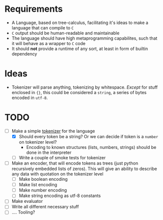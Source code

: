 # Requirements

- A Language, based on tree-calculus, facilitating it's ideas to make a language that can compile to `C`
- `C` output should be human-readable and maintainable
- The language should have high metaprogramming capabilites, such that it will behave as a wrapper to `C` code
- It should **not** provide a runtime of any sort, at least in form of builtin dependency

# Ideas

- <a name="tokenizer">Tokenizer</a> will parse anything, tokenizing by whitespace. *Except* for stuff enclosed in `{}`, this
could be considered a `string`, a series of bytes encoded in `utf-8`.

# TODO

- [ ] Make a simple [tokenizer](#tokenizer) for the language
    - [x] Should every token be a string? Or we can decide if token is a `number` on tokenizer level?
        - Encoding to known structures (lists, numbers, strings) should be done in the interpreter 
    - [ ] Write a couple of smoke tests for tokenizer
- [ ] Make an encoder, that will encode tokens as trees (just python recursively embedded lists of zeros). This
will give an ability to describe any data with quotation on the tokenizer level
    - [ ] Make boolean encoding
    - [ ] Make list encoding
    - [ ] Make number encoding
    - [ ] Make string encoding as utf-8 constants
- [ ] Make evaluator
- [ ] Write all different necessary stuff
- [ ] .... Tooling?